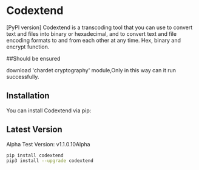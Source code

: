 # Codextend

[PyPI version]
Codextend is a transcoding tool that you can use to convert text and files into binary or hexadecimal, and to convert text and file encoding formats to and from each other at any time. Hex, binary and encrypt function.

##Should be ensured

download 'chardet cryptography' module,Only in this way can it run successfully.

## Installation

You can install Codextend via pip:

## Latest Version

Alpha Test Version: v1.1.0.10Alpha

```bash
pip install codextend
pip3 install --upgrade codextend